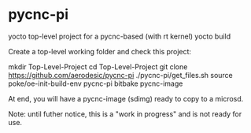 # pycnc-pi
yocto top-level project for a pycnc-based (with rt kernel) yocto build

Create a top-level working folder and check this project:

  mkdir Top-Level-Project
  cd Top-Level-Project
  git clone https://github.com/aerodesic/pycnc-pi
  ./pycnc-pi/get_files.sh
  source poke/oe-init-build-env pycnc-pi
  bitbake pycnc-image

  At end, you will have a pycnc-image (sdimg) ready to copy to a microsd.

Note: until futher notice, this is a "work in progress" and is not ready for use.
